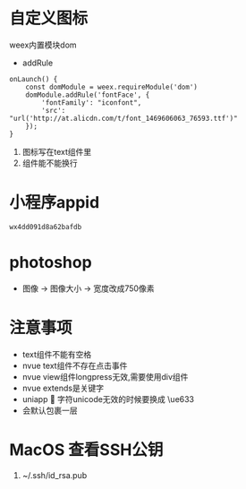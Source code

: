 # 自定义图标
weex内置模块dom
- addRule
```
onLaunch() {
	const domModule = weex.requireModule('dom')
	domModule.addRule('fontFace', {
	    'fontFamily': "iconfont",
	    'src': "url('http://at.alicdn.com/t/font_1469606063_76593.ttf')"
	});
}
```
1. 图标写在text组件里
2. 组件能不能换行

# 小程序appid
`wx4dd091d8a62bafdb`

# photoshop 
- 图像 -> 图像大小 -> 宽度改成750像素

# 注意事项
- text组件不能有空格
- nvue text组件不存在点击事件
- nvue view组件longpress无效,需要使用div组件
- nvue extends是关键字
- uniapp &#xe633; 字符unicode无效的时候要换成 \ue633 
- <slot></slot> 会默认包裹一层 <text></text>

# MacOS 查看SSH公钥
1. ~/.ssh/id_rsa.pub